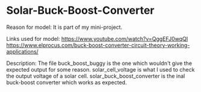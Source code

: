 # Solar-Buck-Boost-Converter

Reason for model:
It is part of my mini-project.

Links used for model:
https://www.youtube.com/watch?v=QggEFJ0wqQI
https://www.elprocus.com/buck-boost-converter-circuit-theory-working-applications/

Description:
The file buck_boost_buggy is the one which wouldn't give the expected output for some reason.
solar_cell_voltage is what I used to check the output voltage of a solar cell.
solar_buck_boost_converter is the inal buck-boost converter which works as expected.
